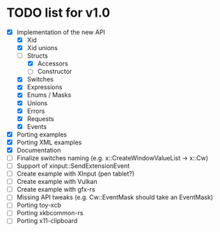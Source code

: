 # TODO list for v1.0

 - [x] Implementation of the new API
    - [x] Xid
    - [x] Xid unions
    - [ ] Structs
        - [x] Accessors
        - [ ] Constructor
    - [x] Switches
    - [x] Expressions
    - [x] Enums / Masks
    - [x] Unions
    - [x] Errors
    - [x] Requests
    - [x] Events
 - [x] Porting examples
 - [x] Porting XML examples
 - [x] Documentation
 - [ ] Finalize switches naming (e.g. x::CreateWindowValueList -> x::Cw)
 - [ ] Support of xinput::SendExtensionEvent
 - [ ] Create example with XInput (pen tablet?)
 - [ ] Create example with Vulkan
 - [ ] Create example with gfx-rs
 - [ ] Missing API tweaks (e.g. Cw::EventMask should take an EventMask)
 - [ ] Porting toy-xcb
 - [ ] Porting xkbcommon-rs
 - [ ] Porting x11-clipboard
